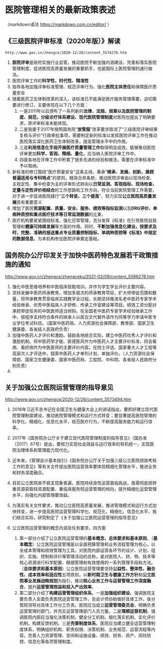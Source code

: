 # 医院管理相关的最新政策表述
（markdown语法 https://markdown.com.cn/editor/ ）

## 《三级医院评审标准（2020年版）》解读

    http://www.gov.cn/zhengce/2020-12/28/content_5574276.htm

    
1. **医院评审**是政府实施行业监管，推动医院不断加强内涵建设，完善和落实医院管理制度，促进医院高质量发展的重要抓手，也是国际上医院管理的通行做法。
1. 医院评审工作的**科学性、时代性、精准性**
1. 指导各地加强评审标准管理、规范评审行为、强化**医院主体责任**和保障医疗质量安全
1. 随着医药卫生体制改革的深入，该标准已不能满足医疗服务管理需要，迫切需要进行修订，主要体现在以下几个方面：
    1. 一是2011年以后颁布了一系列新的**法律、法规、规章以及医院管理的制度、规范，分级诊疗体系建设、现代医院管理制度**对医院也提出了明确要求，原评审标准未能体现。
    1. 二是我委于2017年按照国务院“**放管服**”改革要求取消了“三级医院评审结果复核与评价”行政审批事项，需要制定新的标准以发挥医院评审工作在推动医院落实深化医药卫生体制改革，提高管理水平中的作用。
    1. 三是**利用信息化手段开展医疗质量管理工作**取得明显成效，能够推动医院评审更加**科学、客观、精细、量化**，应当纳入医院评审工作中。
    1. 四是各地在评审工作中积累了很多先进的经验和做法，需要在评审标准中予以吸纳。
1. 新标准的修订围绕“医疗质量安全”这条主线，秉承“**继承、发展、创新，兼顾普遍适用与专科特点**”的原则，精简合并条款，推动医院评审由以现场检查、主观定性、集中检查为主的评审形式转向以**日常监测、客观指标、现场检查、定量与定性评价相结合**的工作思路和工作方向，符合当前医院管理工作需要，对于进一步促进医院践行“**三个转变、三个提高**”，努力实现**公立医院高质量发展**具有重要意义
1. 增加了医院**资源配置、质量、安全、服务、绩效等指标监测**以及**DRG评价、单病种质控和重点医疗技术等日常监测数据**的比重，
1. 医疗机构要紧紧围绕标准，强化日常管理，充分发挥《标准》在引导医院自我管理和**健康可持续发展**等方面的作用。同时，**不断加强信息化建设，按要求及时、完整、准确的报送重点专业质量控制指标、单病种质控等《标准》中规定的数据信息**，为本机构参加医院评审奠定基础。


## 国务院办公厅印发关于加快中医药特色发展若干政策措施的通知 

http://www.gov.cn/zhengce/zhengceku/2021-02/09/content_5586278.htm

1. 强化中医思维培养和中医临床技能培训，并作为学生学业评价主要内容。
1. 坚持发展中医药师承教育。增加多层次的师承教育项目，扩大师带徒范围和数量，将师承教育贯穿临床实践教学全过程。长期坚持推进名老中医药专家学术经验继承、优秀中医临床人才研修、传承工作室建设等项目。绩效工资分配对承担带徒任务的中医医师适当倾斜。在全国老中医药专家学术经验继承工作中，按程序支持符合条件的继承人以医古文代替外语作为同等学力申请中医专业学位考试科目。（国家中医药局、人力资源社会保障部、教育部、国家卫生健康委、各省级人民政府负责）
1. 加强中医药人才评价和激励。鼓励各地结合实际，建立中医药优秀人才评价和激励机制。将中医药学才能、医德医风作为中医药人才主要评价标准，将会看病、看好病作为中医医师的主要评价内容。在院士评选、国家重大人才工程等高层次人才评选中，探索中医药人才单列计划、单独评价。（人力资源社会保障部、国家卫生健康委、国家中医药局、工程院、中科院、各省级人民政府分别负责）
1. 

## 关于加强公立医院运营管理的指导意见

http://www.gov.cn/zhengce/2020-12/26/content_5573494.htm

1. 2016年习近平总书记在全国卫生与健康大会上的讲话指出，要抓好建立现代医院管理制度建设，推动医院管理模式和运行方式转变；要显著提高医院管理的科学化、精细化、信息化水平，规范医疗行为，不断提高服务能力和运行效率。
1. 2017年《国务院办公厅关于建立现代医院管理制度的指导意见》（国办发〔2017〕67号）提出，要努力实现社会效益与运行效率的有机统一，实现医院治理体系和管理能力现代化。
1. 近年来，《管理会计基本指引》《国务院办公厅关于加强三级公立医院绩效考核工作的意见》等有关文件提出医院运营效率要体现精细化管理水平，推进业务和财务深度融合。
1. 目前公立医院收不抵支现象普遍，医院持续良性运营面临挑战，亟需彻底扭转重资源获取轻资源配置、重临床服务轻运营管理的倾向，提升精细化运营管理水平，向强化内部管理要效益。
1. 为落实有关文件要求，推动公立医院高质量发展，推进管理模式和运行方式加快转变，进一步提高医院运营管理科学化、规范化、精细化、信息化水平，我们结合实际，研究制定了《关于加强公立医院运营管理的指导意见》

1. 公立医院运营管理的概念内涵及任务要求，四方面
    1. 第一部分介绍了公立医院运营管理的**基本概念、总体要求和基本原则**。（**基本概念**）公立医院运营管理是以全面预算管理和业务流程管理为核心，以全成本管理和绩效管理为工具，对医院内部运营各环节的设计、计划、组织、实施、控制和评价等管理活动的总称，是对医院人、财、物、技术等核心资源进行科学配置、精细管理和有效使用的一系列管理手段和方法。（**总体要求和基本原则**）公立医院运营管理要坚持**公益性、整体性、融合性、成本效率和适应性**五项原则，以**新时期卫生与健康工作方针**和**公立医院事业发展战略规划**为指引，推动**核心业务工作与运营管理工作深度融合**，提升**运营管理效益和投入产出效率**。
    1. 第二部分介绍了**构建运营管理组织体系**。一是**加强组织建设**。强调医院主要负责人全面负责医院运营管理工作，总会计师协助做好具体工作，各分管院领导对具体工作分工负责。医院应当成立**运营管理委员会**，明确负责运营管理的部门，并充实运营管理部门人员力量。二是**理顺运营机制**。强调医院内部应当强化决策机制，健全分工机制，细化落实机制、实化评价机制，构建反馈机制。三是**完善制度体系**。医院应当建立健全运营管理制度体系，明确组织机构、职责权限、决策机制、业务规范、运营流程等内容，完善人力资源管理、空间和设施设备、绩效、财务、资产、风险防控、信息化等各项管理制度。